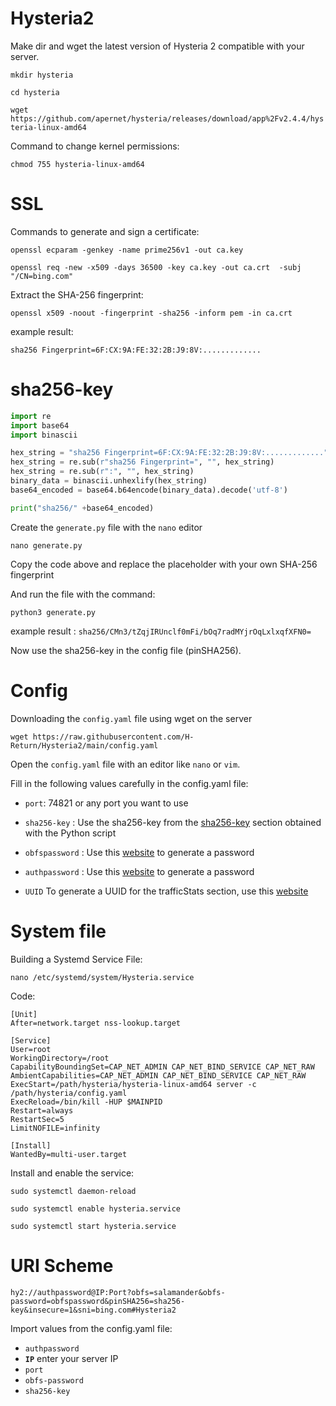 # Hysteria2
Make dir and wget the latest version of Hysteria 2 compatible with your server.

`mkdir hysteria`

`cd hysteria`

`wget https://github.com/apernet/hysteria/releases/download/app%2Fv2.4.4/hysteria-linux-amd64`

Command to change kernel permissions:

`chmod 755 hysteria-linux-amd64`

# SSL
Commands to generate and sign a certificate:

`openssl ecparam -genkey -name prime256v1 -out ca.key`

`openssl req -new -x509 -days 36500 -key ca.key -out ca.crt  -subj "/CN=bing.com"`

Extract the SHA-256 fingerprint:

`openssl x509 -noout -fingerprint -sha256 -inform pem -in ca.crt`

example result:

`sha256 Fingerprint=6F:CX:9A:FE:32:2B:J9:8V:.............`

# sha256-key 
```python
import re
import base64
import binascii

hex_string = "sha256 Fingerprint=6F:CX:9A:FE:32:2B:J9:8V:............."
hex_string = re.sub(r"sha256 Fingerprint=", "", hex_string)
hex_string = re.sub(r":", "", hex_string)
binary_data = binascii.unhexlify(hex_string)
base64_encoded = base64.b64encode(binary_data).decode('utf-8')

print("sha256/" +base64_encoded)
```

Create the `generate.py` file with the `nano` editor

`nano generate.py`

Copy the code above and replace the placeholder with your own SHA-256 fingerprint

And run the file with the command:

`python3 generate.py`

example result : `sha256/CMn3/tZqjIRUnclf0mFi/bOq7radMYjrOqLxlxqfXFN0=`

Now use the sha256-key in the config file (pinSHA256).
# Config 
Downloading the `config.yaml` file using wget on the server

`wget https://raw.githubusercontent.com/H-Return/Hysteria2/main/config.yaml`

Open the `config.yaml` file with an editor like `nano` or `vim`.

Fill in the following values carefully in the config.yaml file:

- `port`: 74821 or any port you want to use

- `sha256-key` : Use the sha256-key from the [sha256-key](https://github.com/H-Return/Hysteria2?tab=readme-ov-file#sha256-key) section obtained with the Python script

- `obfspassword` : Use this [website](https://www.avast.com/random-password-generator) to generate a password

- `authpassword` : Use this [website](https://www.avast.com/random-password-generator) to generate a password

- `UUID` To generate a UUID for the trafficStats section, use this [website](https://www.uuidgenerator.net/) 
# System file
Building a Systemd Service File:

`nano /etc/systemd/system/Hysteria.service`

Code:
```
[Unit]
After=network.target nss-lookup.target

[Service]
User=root
WorkingDirectory=/root
CapabilityBoundingSet=CAP_NET_ADMIN CAP_NET_BIND_SERVICE CAP_NET_RAW
AmbientCapabilities=CAP_NET_ADMIN CAP_NET_BIND_SERVICE CAP_NET_RAW
ExecStart=/path/hysteria/hysteria-linux-amd64 server -c /path/hysteria/config.yaml
ExecReload=/bin/kill -HUP $MAINPID
Restart=always
RestartSec=5
LimitNOFILE=infinity

[Install]
WantedBy=multi-user.target
```

Install and enable the service:

`sudo systemctl daemon-reload`

`sudo systemctl enable hysteria.service`

`sudo systemctl start hysteria.service`

# URI Scheme

`hy2://authpassword@IP:Port?obfs=salamander&obfs-password=obfspassword&pinSHA256=sha256-key&insecure=1&sni=bing.com#Hysteria2`


Import values from the config.yaml file:

- `authpassword`
- **`IP`** enter your server IP
- `port`
- `obfs-password`
- `sha256-key`
